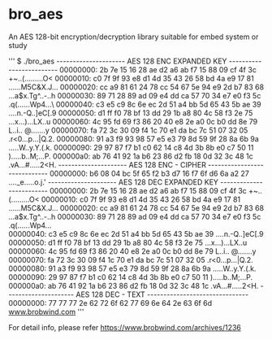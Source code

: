 # bro_aes
An AES 128-bit encryption/decryption library suitable for embed system or study

'''
$ ./bro_aes 
 --------------------- AES 128 ENC EXPANDED KEY -------------------------
00000000: 2b 7e 15 16 28 ae d2 a6 ab f7 15 88 09 cf 4f 3c  +~..(.........O<
00000010: c0 7f 9f 93 e8 d1 4d 35 43 26 58 bd 4a e9 17 81  ......M5C&X.J...
00000020: cc a9 81 61 24 78 cc 54 67 5e 94 e9 2d b7 83 68  ...a$x.Tg^..-..h
00000030: 89 71 28 89 ad 09 e4 dd ca 57 70 34 e7 e0 f3 5c  .q(......Wp4...\
00000040: c3 e5 c9 8c 6e ec 2d 51 a4 bb 5d 65 43 5b ae 39  ....n.-Q..]eC[.9
00000050: d1 ff f0 78 bf 13 dd 29 1b a8 80 4c 58 f3 2e 75  ...x...)...LX..u
00000060: 4c 95 fd 69 f3 86 20 40 e8 2e a0 0c b0 dd 8e 79  L..i.. @.......y
00000070: fa 72 3c 30 09 f4 1c 70 e1 da bc 7c 51 07 32 05  .r<0...p...|Q.2.
00000080: 91 a3 f9 93 98 57 e5 e3 79 8d 59 9f 28 8a 6b 9a  .....W..y.Y.(.k.
00000090: 29 97 87 f7 b1 c0 62 14 c8 4d 3b 8b e0 c7 50 11  ).....b..M;...P.
000000a0: ab 76 41 92 1a b6 23 86 d2 fb 18 0d 32 3c 48 1c  .vA...#.....2<H.
 --------------------- AES 128 ENC - CIPHER -----------------------------
00000000: b6 08 04 bc 5f 65 f2 b3 d7 16 f7 6f d6 6a a2 27  ...._e.....o.j.'
 --------------------- AES 128 DEC EXPANDED KEY -------------------------
00000000: 2b 7e 15 16 28 ae d2 a6 ab f7 15 88 09 cf 4f 3c  +~..(.........O<
00000010: c0 7f 9f 93 e8 d1 4d 35 43 26 58 bd 4a e9 17 81  ......M5C&X.J...
00000020: cc a9 81 61 24 78 cc 54 67 5e 94 e9 2d b7 83 68  ...a$x.Tg^..-..h
00000030: 89 71 28 89 ad 09 e4 dd ca 57 70 34 e7 e0 f3 5c  .q(......Wp4...\
00000040: c3 e5 c9 8c 6e ec 2d 51 a4 bb 5d 65 43 5b ae 39  ....n.-Q..]eC[.9
00000050: d1 ff f0 78 bf 13 dd 29 1b a8 80 4c 58 f3 2e 75  ...x...)...LX..u
00000060: 4c 95 fd 69 f3 86 20 40 e8 2e a0 0c b0 dd 8e 79  L..i.. @.......y
00000070: fa 72 3c 30 09 f4 1c 70 e1 da bc 7c 51 07 32 05  .r<0...p...|Q.2.
00000080: 91 a3 f9 93 98 57 e5 e3 79 8d 59 9f 28 8a 6b 9a  .....W..y.Y.(.k.
00000090: 29 97 87 f7 b1 c0 62 14 c8 4d 3b 8b e0 c7 50 11  ).....b..M;...P.
000000a0: ab 76 41 92 1a b6 23 86 d2 fb 18 0d 32 3c 48 1c  .vA...#.....2<H.
 --------------------- AES 128 DEC - TEXT -------------------------------
00000000: 77 77 77 2e 62 72 6f 62 77 69 6e 64 2e 63 6f 6d  www.brobwind.com
'''

For detail info, please refer https://www.brobwind.com/archives/1236
